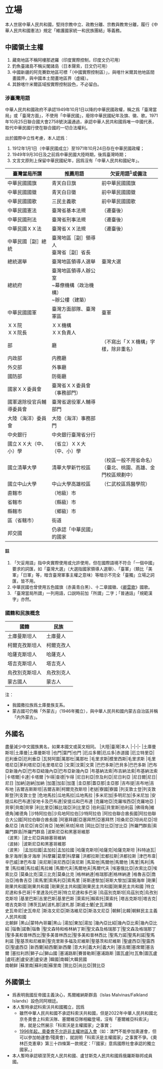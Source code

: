 # 立場
本人世居中華人民共和國，堅持宗教中立、政教分離、宗教與教育分離，履行《中華人民共和國憲法》規定「維護國家統一和民族團結」等義務。

## 中國領土主權
1. 藏南地區不稱阿樓那遮羅（印度實際控制，印度文仍可用）
2. 釣魚臺諸島不稱尖閣諸島（日本聲索，日文仍可用）
3. 中國新疆的阿克賽欽地區可標「（中國實際控制區）」，與喀什米爾其他地區間畫國界，與中國本土間畫地區界（虛綫）。
4. 其餘喀什米爾區域按實際控制設色，不必留白。

### 涉臺灣用語
中華人民共和國政府不承認1949年10月1日以降的中華民國政權，稱之爲「臺灣當局」或「臺灣方面」，不使用「中華民國」，廢除中華民國紀年及旗、徽、歌。1971年10月25日聯合國大會2758號決議通過，承認中華人民共和國爲唯一中國代表，取代中華民國行使在聯合國的一切合法權利。

出於國際中立性考慮，本人認爲：
1. 1912年1月1日（中華民國成立）至1971年10月24日存在中華民國政權；
2. 1949年9月30日及之前爲中華民國大陸時期，後爲臺灣時期；
3. 文言文原則上保留中華民國紀年，因爲沒有「中華人民共和國紀年」。

|臺灣當局所謂|推薦用語|欠妥用語<sup>1</sup>或備注
|-|-|-
|中華民國國旗|青天白日旗|前中華民國國旗
|中華民國國徽|青天白日徽|前中華民國國徽
|中華民國國歌|三民主義歌|前中華民國國歌
|中華民國憲法|臺灣省基本法規|（遷臺後）
|中華民國刑法|臺灣省刑事法規|（遷臺後）
|中華民國ＸＸ法|臺灣省ＸＸ法規|（遷臺後）
|中華民國［副］總統|臺灣地區［副］領導人<br>臺灣省［副］省長
|總統選舉|臺灣地區領導人選舉|臺灣大選
|總統府|臺灣地區領導人辦公室<br>~幕僚機構（政治機構）<br>~辦公樓（建築）
|中華民國國軍|臺灣方面部隊、臺灣軍區|臺軍
|ＸＸ院<br>ＸＸ院長|ＸＸ機構<br>ＸＸ負責人
|部|廳|（不寫出「ＸＸ機構」字樣，除非重名）
|内政部|内務廳
|外交部|外事廳
|國防部|防衛廳
|國家ＸＸ委員會|臺灣省ＸＸ委員會（事務部門）
|國軍退除役官兵輔導委員會|臺灣省退役軍人輔導部門
|大陸（海洋）委員會|大陸（海洋）事務部門
|中央銀行|中央銀行臺灣省分行
|國立ＸＸ大（中、小）學|（省立）ＸＸ大（中、小）學|
|國立清華大學|清華大學新竹校區|（校區一般不用省命名）<br>（臺北、桃園、高雄、金門校區規劃中）
|國立中山大學|中山大學高雄校區|（仁武校區爲醫學院）
|直轄市|（地級）市
|省轄市|（縣級）市
|縣轄市|（鄉級）市
|區（省轄市）|街道
|邦交國|仍承認「中華民國」的國家

#### 註
1. 「欠妥用語」指中央實際使用或允許使用，但在國際語境不符合「一個中國」要求的詞匯，如「臺灣大選」（大選指國家領導人選舉）、「臺軍」（類比「美軍」「日軍」等，暗含臺灣軍事主權之意味）等暗示不完全「臺獨」立場之詞匯，皆不用。
2. 中華民國也曾使用五色國旗（赤黃青白黑）、十二章國徽、《[卿雲歌](./卿雲歌.md)》國歌。
3. 「臺灣當局所謂」一列用語，口説時前加「所謂」二字；「普通話」「規範漢字」亦然。

### 國籍和民族概念
|國籍|民族
|-|-
|土庫曼斯坦人|土庫曼人
|柯爾克孜斯坦人|柯爾克孜人
|哈薩克斯坦人|哈薩克人
|塔吉克斯坦人|塔吉克人
|烏孜別克斯坦人|烏孜別克人
|蒙古國人|蒙古人

注：
- 我國撒拉族爲土庫曼族支系。
- 蒙古國可仍稱「外蒙古」（1946年獨立），與中華人民共和國内蒙古自治區并稱「内外蒙古」。

## 外國名
盡量減少中文國族異名，如果本國文或英文相同。
|大陸|臺灣|本人
|-|-|-
|土庫曼斯坦|土庫曼|土庫曼斯坦
|也門|葉門|也門
|厄瓜多爾|厄瓜多|赤道國
|厄立特里亞|厄利垂亞|厄利垂亞
|瓦努阿圖|萬那杜|萬那杜
|毛里求斯|模里西斯|毛里求斯
|毛里塔尼亞|茅利塔尼亞|毛里塔尼亞
|文萊|汶萊|文萊
|巴巴多斯|巴貝多|巴巴多斯
|巴布亞新幾內亞|巴布亞紐幾內亞|巴布亞新幾內亞
|布基納法索|布吉納法索|布基納法索
|卡塔爾|卡達|卡塔爾
|乍得|查德|乍得
|尼日利亞|奈及利亞|尼日利亞
|尼日爾|尼日|尼日
|加納|迦納|加納
|加蓬|加彭|加蓬
|圭亞那|蓋亞那|圭亞那
|吉布提|吉布地|吉布地
|吉爾吉斯斯坦|吉爾吉斯|柯爾克孜斯坦
|老撾|寮國|寮國
|列支敦士登|列支敦斯登|列支敦士登
|危地馬拉|瓜地馬拉|瓜地馬拉
|多米尼加|多明尼加|多米尼加
|安提瓜和巴布達|安地卡及巴布達|安提瓜和巴布達
|克羅地亞|克羅埃西亞|克羅地亞
|貝寧|貝南|貝寧
|利比里亞|賴比瑞亞|利比里亞
|伯利茲|貝里斯|伯利茲
|佛得角|維德角|維德角
|沙特阿拉伯|沙烏地阿拉伯|沙特阿拉伯
|阿拉伯聯合酋長國|阿拉伯聯合大公國|阿拉伯聯合酋長國
|阿塞拜疆|亞塞拜然|亞塞拜然
|坦桑尼亞|坦尚尼亞|坦桑尼亞
|肯尼亞|肯亞|肯亞
|帕勞|帛琉|帛琉
|岡比亞|甘比亞|甘比亞
|所羅門群島|索羅門群島|所羅門群島
|波斯尼亞和黑塞哥維那<br>（波黑）|波士尼亞與赫塞哥維納<br>（波赫）|波斯尼亞和黑塞哥維那<br>（波黑）
|孟加拉國|孟加拉|孟加拉國
|哈薩克斯坦|哈薩克|哈薩克斯坦
|科特迪瓦|象牙海岸|象牙海岸
|科摩羅|葛摩|科摩羅
|洪都拉斯|宏都拉斯|洪都拉斯
|津巴布韋|辛巴威|津巴布韋
|突尼斯|突尼西亞|突尼斯
|馬耳他|馬爾他|馬爾他
|馬里|馬利|馬里
|馬拉維|馬拉威|馬拉維
|馬爾代夫|馬爾地夫|馬爾代夫
|埃塞俄比亞|衣索比亞|埃索比亞
|莫桑比克|莫三比克|莫桑比克
|格林納達|格瑞那達|格林納達
|格魯吉亞|喬治亞|格魯吉亞
|索馬里|索馬利亞|索馬里
|哥斯達黎加|哥斯大黎加|富饒海岸
|剛果|剛果共和國|剛果共和國
|剛果民主共和國|剛果民主共和國|剛果民主共和國
|特立尼達和多巴哥|千里達及托巴哥|特立尼達和多巴哥
|烏茲別克斯坦|烏茲別克|烏孜別克斯坦
|基里巴斯|吉里巴斯|基里巴斯
|萊索托|賴索托|萊索托
|塔吉克斯坦|塔吉克|塔吉克斯坦
|博茨瓦納|波札那|波札那
|斯威士蘭|史瓦濟蘭<br>史瓦帝尼|史瓦帝尼
|斯洛文尼亞|斯洛維尼亞|斯洛文尼亞
|朝鮮|北韓|朝鮮民主主義人民共和國<br>北朝鲜
|黑山|蒙特內哥羅|黑山
|湯加|東加|湯加
|幾內亞比紹|幾內亞比索|幾內亞比紹
|瑙魯|諾魯|瑙魯
|聖文森特和格林納丁斯|聖文森及格瑞那丁|聖文森及格瑞那丁
|聖多美和普林西比|聖多美普林西比|聖多美和普林西比
|聖馬力諾|聖馬利諾|聖馬利諾
|聖基茨和尼維斯|聖克里斯多福及尼維斯|聖基茨和尼維斯
|聖盧西亞|聖露西亞|聖盧西亞
|新西蘭|紐西蘭|新西蘭
|意大利|義大利|義大利
|塞舌爾|塞席爾|塞舌爾
|塞拉利昂|獅子山|獅山國
|塞浦路斯|賽普勒斯|塞浦路斯
|圖瓦盧|吐瓦魯|圖瓦盧
|盧旺達|盧安達|盧安達
|韓國|南韓|大韓民國<br>南朝鲜
|蘇里南|蘇利南|蘇里南
|贊比亞|尚比亞|贊比亞

## 外國領土
- 爲表明我國反帝國主義決心，馬爾維納斯群島（Islas Malvinas/Falkland Islands）設色同阿根廷。
- 本人暫時承認科索沃共和國獨立，因爲
  - 雖然中華人民共和國不承認科索沃共和國，但是2022年中華人民共和國北京冬奧會上科索沃隊、塞爾維亞隊相繼登場，沒有「塞爾維亞科索沃」隊，就是公然展示「科索沃是主權國家」之事實；
  - [1996年起，奧委會不允許非主權地區入會](https://stillmed.olympic.org/Documents/Olympic%20Charter/Olympic_Charter_through_time/1996-Olympic_Charter.pdf)（如：澳門不能參加奧運會，但可以參加帕運會/殘奧會），就説明「科索沃是主權國家」之事實不爭。《奧林匹克憲章》第三十四條第一款規定：「『國家』意爲國際社會承認的獨立國家。」
- 本人暫時承認頓涅茨克人民共和國、盧甘斯克人民共和國爲俄羅斯聯邦成員國。
